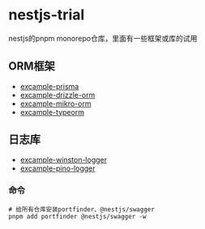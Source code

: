 # nestjs-trial

nestjs的pnpm monorepo仓库，里面有一些框架或库的试用

## ORM框架

- [excample-prisma](https://github.com/Infiee/nestjs-trial/tree/main/packages/excample-prisma)
- [excample-drizzle-orm](https://github.com/Infiee/nestjs-trial/tree/main/packages/excample-drizzle-orm)
- [excample-mikro-orm](https://github.com/Infiee/nestjs-trial/tree/main/packages/excample-mikro-orm)
- [excample-typeorm](https://github.com/Infiee/nestjs-trial/tree/main/packages/excample-typeorm)

## 日志库

- [excample-winston-logger](https://github.com/Infiee/nestjs-trial/tree/main/packages/excample-winston-logger)
- [excample-pino-logger](https://github.com/Infiee/nestjs-trial/tree/main/packages/excample-pino-logger)

### 命令

```shell
# 给所有仓库安装portfinder、@nestjs/swagger
pnpm add portfinder @nestjs/swagger -w
```
